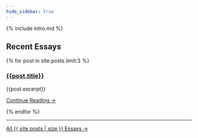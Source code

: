 ```yaml
---
hide_sidebar: true  
---
```

{% include intro.md %}

<h2 class="bottom15">Recent Essays</h2>
<div class="row bottom15">

{% for post in site.posts limit:3 %}
  <div class="post-header-home col-sm-4">
    <h3 class="post-title-home"><a href="{{ post.url | prepend:site.baseurl}}">{{post.title}}</a></h3>
    <div class="post-excerpt-home">
      {{post.excerpt}}
        <p class="text-right"><a href="{{ post.url | prepend:site.baseurl}}">Continue Reading &rarr;</a></p>
    </div>
  </div>
{% endfor %}
</div>


<hr>  
<div class="home-read-more">
  <a href="{{ "/archive" | prepend:site.baseurl }}" class="btn btn-primary btn-block btn-lg">All {{ site.posts | size }} Essays →</a>
</div>

